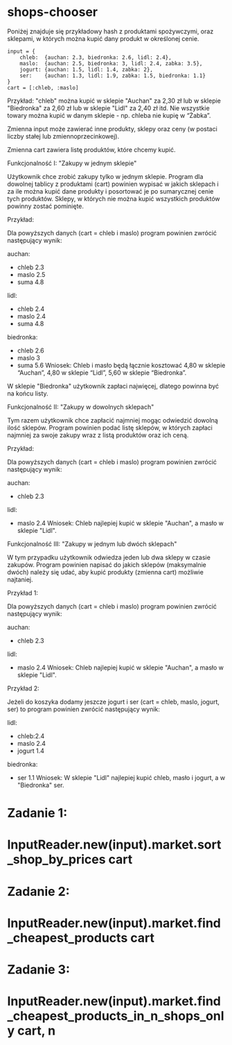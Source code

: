 # shops-chooser
Poniżej  znajduje się przykładowy hash z produktami spożywczymi, oraz sklepami, w których można kupić dany produkt w określonej cenie.

    input = {
        chleb:  {auchan: 2.3, biedronka: 2.6, lidl: 2.4},
        maslo:  {auchan: 2.5, biedronka: 3, lidl: 2.4, zabka: 3.5},
        jogurt: {auchan: 1.5, lidl: 1.4, zabka: 2},
        ser:    {auchan: 1.3, lidl: 1.9, zabka: 1.5, biedronka: 1.1}
    }
    cart = [:chleb, :maslo]
Przykład:  "chleb" można kupić w sklepie "Auchan" za 2,30 zł lub w sklepie  "Biedronka" za 2,60 zł lub w sklepie "Lidl" za 2,40 zł itd. Nie  wszystkie towary można kupić w danym sklepie - np. chleba nie kupię w  “Żabka”.

Zmienna input może zawierać inne produkty, sklepy oraz ceny (w postaci liczby stałej lub zmiennoprzecinkowej). 

Zmienna cart zawiera listę produktów, które chcemy kupić.



Funkcjonalność I: "Zakupy w jednym sklepie"

Użytkownik chce zrobić zakupy tylko w jednym sklepie. Program dla dowolnej tablicy z produktami (cart) powinien wypisać w jakich sklepach i za ile można kupić dane produkty i posortować je po sumarycznej cenie tych produktów. Sklepy, w których nie można kupić wszystkich produktów powinny zostać pominięte.

Przykład:

Dla powyższych danych (cart = chleb i maslo) program powinien zwrócić następujący wynik:

auchan:
* chleb 2.3
* maslo 2.5
* suma 4.8

lidl:
* chleb 2.4
* maslo 2.4
* suma 4.8

biedronka:
* chleb 2.6
* maslo 3
* suma 5.6
Wniosek: Chleb i masło będą łącznie kosztować 4,80 w sklepie “Auchan”, 4,80 w sklepie “Lidl”, 5,60 w sklepie “Biedronka”.

W sklepie "Biedronka" użytkownik zapłaci najwięcej, dlatego powinna być na końcu listy.



Funkcjonalność II: "Zakupy w dowolnych sklepach"

Tym razem użytkownik chce zapłacić najmniej mogąc odwiedzić dowolną ilość sklepów. Program powinien podać listę sklepów, w których zapłaci najmniej za swoje zakupy wraz z listą produktów oraz ich ceną.

Przykład:

Dla powyższych danych (cart = chleb i maslo) program powinien zwrócić następujący wynik:

auchan:
* chleb 2.3

lidl:
* maslo 2.4
Wniosek: Chleb najlepiej kupić w sklepie "Auchan", a masło w sklepie "Lidl".



Funkcjonalność III: "Zakupy w jednym lub dwóch sklepach"

W tym przypadku użytkownik odwiedza jeden lub dwa sklepy w czasie zakupów. Program powinien napisać do jakich sklepów (maksymalnie dwóch) należy się udać, aby kupić produkty (zmienna cart) możliwie najtaniej.

Przykład 1:

Dla powyższych danych (cart = chleb i maslo) program powinien zwrócić następujący wynik:

auchan:
* chleb 2.3

lidl:
* maslo 2.4
Wniosek: Chleb najlepiej kupić w sklepie "Auchan", a masło w sklepie "Lidl".

Przykład 2:

Jeżeli do koszyka dodamy jeszcze jogurt i ser (cart = chleb, maslo, jogurt, ser) to program powinien zwrócić następujący wynik:


lidl:
* chleb:2.4
* maslo 2.4
* jogurt 1.4

biedronka:
* ser 1.1
Wniosek: W sklepie "Lidl" najlepiej kupić chleb, masło i jogurt, a w "Biedronka" ser.

# Zadanie 1:
# InputReader.new(input).market.sort_shop_by_prices cart
# Zadanie 2:
# InputReader.new(input).market.find_cheapest_products cart
# Zadanie 3:
# InputReader.new(input).market.find_cheapest_products_in_n_shops_only cart, n

